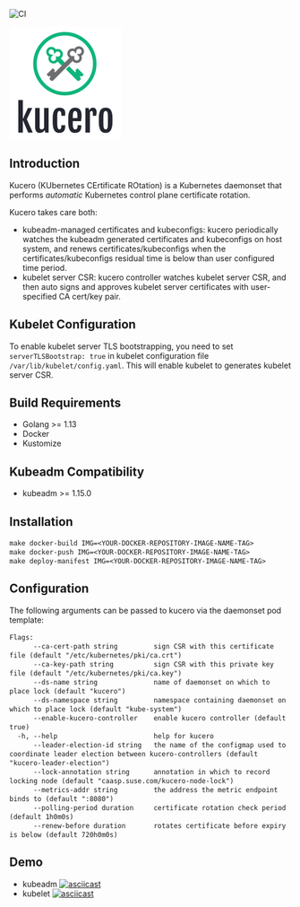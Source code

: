 ![CI](https://github.com/SUSE/kucero/workflows/CI/badge.svg)

![kucero](logo.png)

## Introduction

Kucero (KUbernetes CErtificate ROtation) is a Kubernetes daemonset that
performs _automatic_ Kubernetes control plane certificate rotation.

Kucero takes care both:
- kubeadm-managed certificates and kubeconfigs: kucero periodically watches the kubeadm generated certificates and kubeconfigs on host system, and renews certificates/kubeconfigs when the certificates/kubeconfigs residual time is below than user configured time period.
- kubelet server CSR: kucero controller watches kubelet server CSR, and then auto signs and approves kubelet server certificates with user-specified CA cert/key pair.

## Kubelet Configuration

To enable kubelet server TLS bootstrapping, you need to set `serverTLSBootstrap: true` in kubelet configuration file `/var/lib/kubelet/config.yaml`. This will enable kubelet to generates kubelet server CSR.

## Build Requirements

- Golang >= 1.13
- Docker
- Kustomize

## Kubeadm Compatibility

- kubeadm >= 1.15.0

## Installation

```
make docker-build IMG=<YOUR-DOCKER-REPOSITORY-IMAGE-NAME-TAG>
make docker-push IMG=<YOUR-DOCKER-REPOSITORY-IMAGE-NAME-TAG>
make deploy-manifest IMG=<YOUR-DOCKER-REPOSITORY-IMAGE-NAME-TAG>
```

## Configuration

The following arguments can be passed to kucero via the daemonset pod template:

```
Flags:
      --ca-cert-path string         sign CSR with this certificate file (default "/etc/kubernetes/pki/ca.crt")
      --ca-key-path string          sign CSR with this private key file (default "/etc/kubernetes/pki/ca.key")
      --ds-name string              name of daemonset on which to place lock (default "kucero")
      --ds-namespace string         namespace containing daemonset on which to place lock (default "kube-system")
      --enable-kucero-controller    enable kucero controller (default true)
  -h, --help                        help for kucero
      --leader-election-id string   the name of the configmap used to coordinate leader election between kucero-controllers (default "kucero-leader-election")
      --lock-annotation string      annotation in which to record locking node (default "caasp.suse.com/kucero-node-lock")
      --metrics-addr string         the address the metric endpoint binds to (default ":8080")
      --polling-period duration     certificate rotation check period (default 1h0m0s)
      --renew-before duration       rotates certificate before expiry is below (default 720h0m0s)
```

##

## Demo

- kubeadm
  [![asciicast](https://asciinema.org/a/340053.svg)](https://asciinema.org/a/340053)
- kubelet
  [![asciicast](https://asciinema.org/a/340054.svg)](https://asciinema.org/a/340054)
